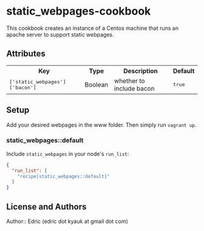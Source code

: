 # static_webpages-cookbook

This cookbook creates an instance of a Centos machine that runs an
apache server to support static webpages.

## Attributes

<table>
  <tr>
    <th>Key</th>
    <th>Type</th>
    <th>Description</th>
    <th>Default</th>
  </tr>
  <tr>
    <td><tt>['static_webpages']['bacon']</tt></td>
    <td>Boolean</td>
    <td>whether to include bacon</td>
    <td><tt>true</tt></td>
  </tr>
</table>

## Setup

Add your desired webpages in the www folder.  Then simply run `vagrant up`.

### static_webpages::default

Include `static_webpages` in your node's `run_list`:

```json
{
  "run_list": [
    "recipe[static_webpages::default]"
  ]
}
```

## License and Authors

Author:: Edric (edric dot kyauk at gmail dot com)
